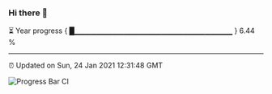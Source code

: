 ### Hi there 👋

⏳ Year progress { █▁▁▁▁▁▁▁▁▁▁▁▁▁▁▁▁▁▁▁▁▁▁▁▁▁▁▁▁▁ } 6.44 %

---

⏰ Updated on Sun, 24 Jan 2021 12:31:48 GMT

![Progress Bar CI](https://github.com/liununu/liununu/workflows/Progress%20Bar%20CI/badge.svg)
